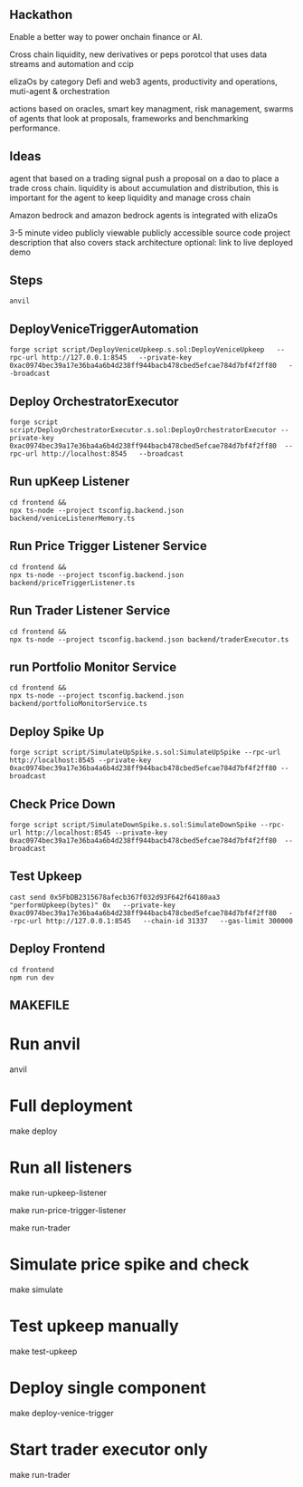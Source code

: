 ## Hackathon 

Enable a better way to power onchain finance or AI.

Cross chain liquidity, new derivatives or peps porotcol that uses data streams and automation and ccip

elizaOs by category Defi and web3 agents, productivity and operations, muti-agent & orchestration

actions based on oracles, smart key managment, risk management, swarms of agents that look at proposals, frameworks and benchmarking performance.

## Ideas
agent that based on a trading signal push a proposal on a dao to place a trade cross chain.
liquidity is about accumulation and distribution, this is important for the agent to keep liquidity and manage cross chain 

Amazon bedrock and amazon bedrock agents is integrated with elizaOs

3-5 minute video publicly viewable 
publicly accessible source code
project description that also covers stack architecture
optional: link to live deployed demo

## Steps

```
anvil
```


## DeployVeniceTriggerAutomation

```
forge script script/DeployVeniceUpkeep.s.sol:DeployVeniceUpkeep   --rpc-url http://127.0.0.1:8545   --private-key 0xac0974bec39a17e36ba4a6b4d238ff944bacb478cbed5efcae784d7bf4f2ff80   --broadcast 
```


## Deploy OrchestratorExecutor

```
forge script script/DeployOrchestratorExecutor.s.sol:DeployOrchestratorExecutor --private-key 0xac0974bec39a17e36ba4a6b4d238ff944bacb478cbed5efcae784d7bf4f2ff80  --rpc-url http://localhost:8545   --broadcast 
```

## Run upKeep Listener

```
cd frontend &&
npx ts-node --project tsconfig.backend.json backend/veniceListenerMemory.ts
```

## Run Price Trigger Listener Service

```
cd frontend &&
npx ts-node --project tsconfig.backend.json backend/priceTriggerListener.ts
```


## Run Trader Listener Service
```
cd frontend &&
npx ts-node --project tsconfig.backend.json backend/traderExecutor.ts
```

## run Portfolio Monitor Service
```
cd frontend &&
npx ts-node --project tsconfig.backend.json backend/portfolioMonitorService.ts
```


## Deploy Spike Up

```
forge script script/SimulateUpSpike.s.sol:SimulateUpSpike --rpc-url http://localhost:8545 --private-key 0xac0974bec39a17e36ba4a6b4d238ff944bacb478cbed5efcae784d7bf4f2ff80 --broadcast
```
## Check Price Down

```
forge script script/SimulateDownSpike.s.sol:SimulateDownSpike --rpc-url http://localhost:8545 --private-key 0xac0974bec39a17e36ba4a6b4d238ff944bacb478cbed5efcae784d7bf4f2ff80  --broadcast
```



## Test Upkeep

```
cast send 0x5FbDB2315678afecb367f032d93F642f64180aa3   "performUpkeep(bytes)" 0x   --private-key 0xac0974bec39a17e36ba4a6b4d238ff944bacb478cbed5efcae784d7bf4f2ff80   --rpc-url http://127.0.0.1:8545   --chain-id 31337   --gas-limit 300000
```

## Deploy Frontend

```
cd frontend
npm run dev
```

## MAKEFILE

# Run anvil

anvil

# Full deployment

make deploy

# Run all listeners

make run-upkeep-listener

make run-price-trigger-listener

make run-trader

# Simulate price spike and check

make simulate

# Test upkeep manually

make test-upkeep

# Deploy single component

make deploy-venice-trigger

# Start trader executor only

make run-trader